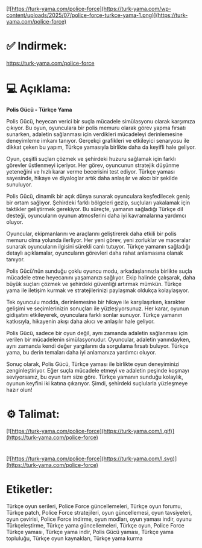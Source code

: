[![https://turk-yama.com/police-force](https://turk-yama.com/wp-content/uploads/2025/07/police-force-turkce-yama-1.png)](https://turk-yama.com/police-force)
# ✅ Indirmek:
https://turk-yama.com/police-force
# 💻 Açıklama:
**Polis Gücü - Türkçe Yama**

Polis Gücü, heyecan verici bir suçla mücadele simülasyonu olarak karşımıza çıkıyor. Bu oyun, oyunculara bir polis memuru olarak görev yapma fırsatı sunarken, adaletin sağlanması için verdikleri mücadeleyi derinlemesine deneyimleme imkanı tanıyor. Gerçekçi grafikleri ve etkileyici senaryosu ile dikkat çeken bu yapım, Türkçe yamasıyla birlikte daha da keyifli hale geliyor.

Oyun, çeşitli suçları çözmek ve şehirdeki huzuru sağlamak için farklı görevler üstlenmeyi içeriyor. Her görev, oyuncunun stratejik düşünme yeteneğini ve hızlı karar verme becerisini test ediyor. Türkçe yaması sayesinde, hikaye ve diyaloglar artık daha anlaşılır ve akıcı bir şekilde sunuluyor.

Polis Gücü, dinamik bir açık dünya sunarak oyunculara keşfedilecek geniş bir ortam sağlıyor. Şehirdeki farklı bölgeleri gezip, suçluları yakalamak için taktikler geliştirmek gerekiyor. Bu süreçte, yamanın sağladığı Türkçe dil desteği, oyuncuların oyunun atmosferini daha iyi kavramalarına yardımcı oluyor.

Oyuncular, ekipmanlarını ve araçlarını geliştirerek daha etkili bir polis memuru olma yolunda ilerliyor. Her yeni görev, yeni zorluklar ve maceralar sunarak oyuncuların ilgisini sürekli canlı tutuyor. Türkçe yamanın sağladığı detaylı açıklamalar, oyuncuların görevleri daha rahat anlamasına olanak tanıyor.

Polis Gücü’nün sunduğu çoklu oyuncu modu, arkadaşlarınızla birlikte suçla mücadele etme heyecanını yaşamanızı sağlıyor. Ekip halinde çalışarak, daha büyük suçları çözmek ve şehirdeki güvenliği artırmak mümkün. Türkçe yama ile iletişim kurmak ve stratejilerinizi paylaşmak oldukça kolaylaşıyor.

Tek oyunculu modda, derinlemesine bir hikaye ile karşılaşırken, karakter gelişimi ve seçimlerinizin sonuçları ile yüzleşiyorsunuz. Her karar, oyunun gidişatını etkileyerek, oyunculara farklı sonlar sunuyor. Türkçe yamanın katkısıyla, hikayenin akışı daha akıcı ve anlaşılır hale geliyor.

Polis Gücü, sadece bir oyun değil, aynı zamanda adaletin sağlanması için verilen bir mücadelenin simülasyonudur. Oyuncular, adaletin yanındayken, aynı zamanda kendi değer yargılarını da sorgulama fırsatı buluyor. Türkçe yama, bu derin temaları daha iyi anlamanıza yardımcı oluyor.

Sonuç olarak, Polis Gücü, Türkçe yaması ile birlikte oyun deneyiminizi zenginleştiriyor. Eğer suçla mücadele etmeyi ve adaletin peşinde koşmayı seviyorsanız, bu oyun tam size göre. Türkçe yamanın sunduğu kolaylık, oyunun keyfini iki katına çıkarıyor. Şimdi, şehirdeki suçlularla yüzleşmeye hazır olun!
# ⚙️ Talimat:
[![https://turk-yama.com/police-force](https://turk-yama.com/i.gif)](https://turk-yama.com/police-force)
#
[![https://turk-yama.com/police-force](https://turk-yama.com/l.svg)](https://turk-yama.com/police-force)
# Etiketler:
Türkçe oyun serileri, Police Force güncellemeleri, Türkçe oyun forumu, Türkçe patch, Police Force stratejileri, oyun güncellemesi, oyun tavsiyeleri, oyun çevirisi, Police Force indirme, oyun modları, oyun yaması indir, oyunu Türkçeleştirme, Türkçe yama güncellemeleri, Türkçe oyun, Police Force Türkçe yaması, Türkçe yama indir, Polis Gücü yaması, Türkçe yama topluluğu, Türkçe oyun kaynakları, Türkçe yama kurma


